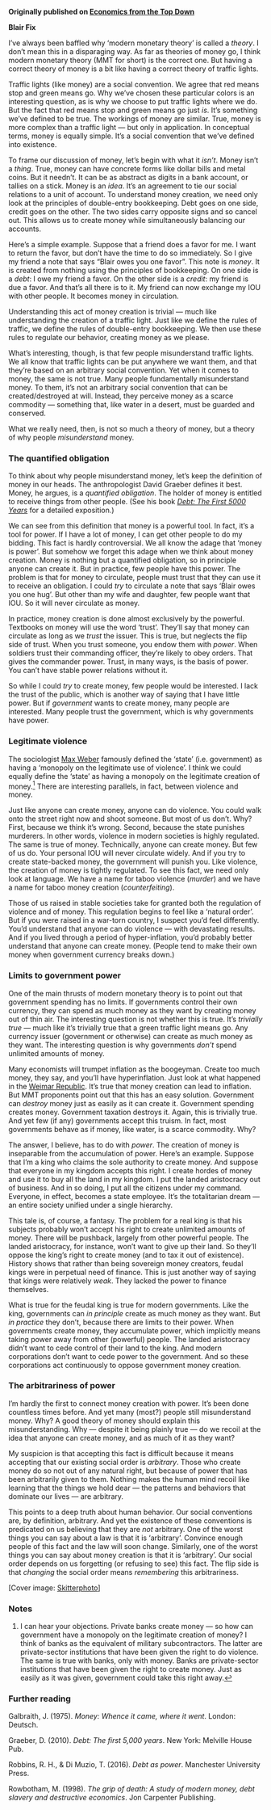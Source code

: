 <b>Originally published on <a href="https://economicsfromthetopdown.com/">Economics from the Top Down</a></b>

<b>Blair Fix</b>

<p>I’ve always been baffled why ‘modern monetary theory’ is called a <em>theory</em>. I don’t mean this in a disparaging way. As far as theories of money go, I think modern monetary theory (MMT for short) is the correct one. But having a correct theory of money is a bit like having a correct theory of traffic lights.</p>

<p>Traffic lights (like money) are a social convention. We agree that red means stop and green means go. Why we’ve chosen these particular colors is an interesting question, as is why we choose to put traffic lights where we do. But the fact that red means stop and green means go just <em>is</em>. It’s something we’ve defined to be true. The workings of money are similar. True, money is more complex than a traffic light — but only in application. In conceptual terms, money is equally simple. It’s a social convention that we’ve defined into existence.</p>

<p>To frame our discussion of money, let’s begin with what it <em>isn’t</em>. Money isn’t a <em>thing</em>. True, money can have concrete forms like dollar bills and metal coins. But it needn’t. It can be as abstract as digits in a bank account, or tallies on a stick. Money is an <em>idea</em>. It’s an agreement to tie our social relations to a unit of account. To understand money creation, we need only look at the principles of double-entry bookkeeping. Debt goes on one side, credit goes on the other. The two sides carry opposite signs and so cancel out. This allows us to create money while simultaneously balancing our accounts.</p>

<p>Here’s a simple example. Suppose that a friend does a favor for me. I want to return the favor, but don’t have the time to do so immediately. So I give my friend a note that says “Blair owes you one favor”. This note is <em>money</em>. It is created from nothing using the principles of bookkeeping. On one side is a <em>debt</em>: I owe my friend a favor. On the other side is a <em>credit</em>: my friend is due a favor. And that’s all there is to it. My friend can now exchange my IOU with other people. It becomes money in circulation.</p>

<p>Understanding this act of money creation is trivial — much like understanding the creation of a traffic light. Just like we define the rules of traffic, we define the rules of double-entry bookkeeping. We then use these rules to regulate our behavior, creating money as we please.</p>

<p>What’s interesting, though, is that few people misunderstand traffic lights. We all know that traffic lights can be put anywhere we want them, and that they’re based on an arbitrary social convention. Yet when it comes to money, the same is not true. Many people fundamentally misunderstand money. To them, it’s not an arbitrary social convention that can be created/destroyed at will. Instead, they perceive money as a scarce commodity — something that, like water in a desert, must be guarded and conserved.</p>

<p>What we really need, then, is not so much a theory of money, but a theory of why people <em>misunderstand</em> money.</p>

<h3 id="the-quantified-obligation" target="_blank">The quantified obligation</h3>
<p>To think about why people misunderstand money, let’s keep the definition of money in our heads. The anthropologist David Graeber defines it best. Money, he argues, is a <em>quantified obligation</em>. The holder of money is entitled to receive things from other people. (See his book <a href="https://www.goodreads.com/book/show/6617037-debt" target="_blank" rel="noopener"><em>Debt: The First 5000 Years</em></a> for a detailed exposition.)</p>

<p>We can see from this definition that money is a powerful tool. In fact, it’s a tool for power. If I have a lot of money, I can get other people to do my bidding. This fact is hardly controversial. We all know the adage that ‘money is power’. But somehow we forget this adage when we think about money creation. Money is nothing but a quantified obligation, so in principle anyone can create it. But in practice, few people have this power. The problem is that for money to circulate, people must trust that they can use it to receive an obligation. I could <em>try</em> to circulate a note that says ‘Blair owes you one hug’. But other than my wife and daughter, few people want that IOU. So it will never circulate as money.</p>

<p>In practice, money creation is done almost exclusively by the powerful. Textbooks on money will use the word ‘trust’. They’ll say that money can circulate as long as we <em>trust</em> the issuer. This is true, but neglects the flip side of trust. When you trust someone, you endow them with <em>power</em>. When soldiers trust their commanding officer, they’re likely to obey orders. That gives the commander power. Trust, in many ways, is the basis of power. You can’t have stable power relations without it.</p>

<p>So while I could <em>try</em> to create money, few people would be interested. I lack the trust of the public, which is another way of saying that I have little power. But if <em>government</em> wants to create money, many people are interested. Many people trust the government, which is why governments have power.</p>

<h3 id="legitimate-violence" target="_blank">Legitimate violence</h3>
<p>The sociologist <a href="https://en.wikipedia.org/wiki/Max_Weber" target="_blank" rel="noopener">Max Weber</a> famously defined the ‘state’ (i.e. government) as having a ‘monopoly on the legitimate use of violence’. I think we could equally define the ‘state’ as having a monopoly on the legitimate creation of money.<a href="#fn1" class="footnote-ref" id="fnref1" ><sup>1</sup></a> There are interesting parallels, in fact, between violence and money.</p>

<p>Just like anyone can create money, anyone can do violence. You could walk onto the street right now and shoot someone. But most of us don’t. Why? First, because we think it’s wrong. Second, because the state punishes murderers. In other words, violence in modern societies is highly regulated. The same is true of money. Technically, anyone can create money. But few of us do. Your personal IOU will never circulate widely. And if you try to create state-backed money, the government will punish you. Like violence, the creation of money is tightly regulated. To see this fact, we need only look at language. We have a name for taboo violence (<em>murder</em>) and we have a name for taboo money creation (<em>counterfeiting</em>).</p>

<p>Those of us raised in stable societies take for granted both the regulation of violence and of money. This regulation begins to feel like a ‘natural order’. But if you were raised in a war-torn country, I suspect you’d feel differently. You’d understand that anyone can do violence — with devastating results. And if you lived through a period of hyper-inflation, you’d probably better understand that anyone can create money. (People tend to make their own money when government currency breaks down.)</p>

<h3 id="limits-to-government-power" target="_blank">Limits to government power</h3>
<p>One of the main thrusts of modern monetary theory is to point out that government spending has no limits. If governments control their own currency, they can spend as much money as they want by creating money out of thin air. The interesting question is not whether this is true. It’s <em>trivially true</em> — much like it’s trivially true that a green traffic light means go. Any currency issuer (government or otherwise) can create as much money as they want. The interesting question is why governments <em>don’t</em> spend unlimited amounts of money.</p>

<p>Many economists will trumpet inflation as the boogeyman. Create too much money, they say, and you’ll have hyperinflation. Just look at what happened in the <a href="https://en.wikipedia.org/wiki/Hyperinflation_in_the_Weimar_Republic" target="_blank" rel="noopener">Weimar Republic</a>. It’s true that money creation can lead to inflation. But MMT proponents point out that this has an easy solution. Government can <em>destroy</em> money just as easily as it can create it. Government spending creates money. Government taxation destroys it. Again, this is trivially true. And yet few (if any) governments accept this truism. In fact, most governments behave as if money, like water, is a scarce commodity. Why?</p>

<p>The answer, I believe, has to do with <em>power</em>. The creation of money is inseparable from the accumulation of power. Here’s an example. Suppose that I’m a king who claims the sole authority to create money. And suppose that everyone in my kingdom accepts this right. I create hordes of money and use it to buy all the land in my kingdom. I put the landed aristocracy out of business. And in so doing, I put all the citizens under my command. Everyone, in effect, becomes a state employee. It’s the totalitarian dream — an entire society unified under a single hierarchy.</p>

<p>This tale is, of course, a fantasy. The problem for a real king is that his subjects probably won’t accept his right to create unlimited amounts of money. There will be pushback, largely from other powerful people. The landed aristocracy, for instance, won’t want to give up their land. So they’ll oppose the king’s right to create money (and to tax it out of existence). History shows that rather than being sovereign money creators, feudal kings were in perpetual need of finance. This is just another way of saying that kings were relatively <em>weak</em>. They lacked the power to finance themselves.</p>

<p>What is true for the feudal king is true for modern governments. Like the king, governments can <em>in principle</em> create as much money as they want. But <em>in practice</em> they don’t, because there are limits to their power. When governments create money, they accumulate power, which implicitly means taking power away from other (powerful) people. The landed aristocracy didn’t want to cede control of their land to the king. And modern corporations don’t want to cede power to the government. And so these corporations act continuously to oppose government money creation.</p>

<h3 id="the-arbitrariness-of-power" target="_blank">The arbitrariness of power</h3>
<p>I’m hardly the first to connect money creation with power. It’s been done countless times before. And yet many (most?) people still misunderstand money. Why? A good theory of money should explain this misunderstanding. Why — despite it being plainly true — do we recoil at the idea that anyone can create money, and as much of it as they want?</p>

<p>My suspicion is that accepting this fact is difficult because it means accepting that our existing social order is <em>arbitrary</em>. Those who create money do so not out of any natural right, but because of power that has been arbitrarily given to them. Nothing makes the human mind recoil like learning that the things we hold dear — the patterns and behaviors that dominate our lives — are arbitrary.</p>

<p>This points to a deep truth about human behavior. Our social conventions are, by definition, arbitrary. And yet the existence of these conventions is predicated on us believing that they are <em>not</em> arbitrary. One of the worst things you can say about a law is that it is ‘arbitrary’. Convince enough people of this fact and the law will soon change. Similarly, one of the worst things you can say about money creation is that it is ‘arbitrary’. Our social order depends on us forgetting (or refusing to see) this fact. The flip side is that <em>changing</em> the social order means <em>remembering</em> this arbitrariness.</p>

<p></p>

<p>[Cover image: <a href="https://pixabay.com/users/skitterphoto-324082/" target="_blank" rel="noopener">Skitterphoto</a>]</p>

<h3 id="notes" target="_blank">Notes</h3>
<section class="footnotes" target="_blank">
 
<ol>
<li id="fn1" target="_blank"><p>I can hear your objections. Private banks create money — so how can government have a monopoly on the legitimate creation of money? I think of banks as the equivalent of military subcontractors. The latter are private-sector institutions that have been given the right to do violence. The same is true with banks, only with money. Banks are private-sector institutions that have been given the right to create money. Just as easily as it was given, government could take this right away.<a href="#fnref1" class="footnote-back" >↩</a></p>
</li>
</ol>
</section>
<h3>Further reading</h3>
<div id="refs" class="references">
<div id="ref-galbraith_money_1975">
<p>Galbraith, J. (1975). <em>Money: Whence it came, where it went</em>. London: Deutsch.</p>
</div>
<div id="ref-graeber_debt:_2010">
<p>Graeber, D. (2010). <em>Debt: The first 5,000 years</em>. New York: Melville House Pub.</p>
</div>
<div id="ref-robbins_debt_2016">
<p>Robbins, R. H., &amp; Di Muzio, T. (2016). <em>Debt as power</em>. Manchester University Press.</p>
</div>
<div id="ref-rowbotham_grip_1998">
<p>Rowbotham, M. (1998). <em>The grip of death: A study of modern money, debt slavery and destructive economics</em>. Jon Carpenter Publishing.</p>
</div>
</div>

